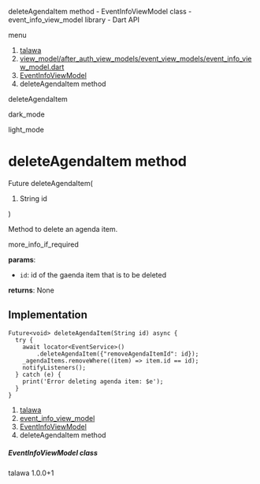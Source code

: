 




deleteAgendaItem method - EventInfoViewModel class - event\_info\_view\_model library - Dart API







menu

1. [talawa](../../index.html)
2. [view\_model/after\_auth\_view\_models/event\_view\_models/event\_info\_view\_model.dart](../../view_model_after_auth_view_models_event_view_models_event_info_view_model/view_model_after_auth_view_models_event_view_models_event_info_view_model-library.html)
3. [EventInfoViewModel](../../view_model_after_auth_view_models_event_view_models_event_info_view_model/EventInfoViewModel-class.html)
4. deleteAgendaItem method

deleteAgendaItem


dark\_mode

light\_mode




# deleteAgendaItem method


Future<void>
deleteAgendaItem(

1. String id

)

Method to delete an agenda item.

more\_info\_if\_required

**params**:

* `id`: id of the gaenda item that is to be deleted

**returns**:
None


## Implementation

```
Future<void> deleteAgendaItem(String id) async {
  try {
    await locator<EventService>()
        .deleteAgendaItem({"removeAgendaItemId": id});
    _agendaItems.removeWhere((item) => item.id == id);
    notifyListeners();
  } catch (e) {
    print('Error deleting agenda item: $e');
  }
}
```

 


1. [talawa](../../index.html)
2. [event\_info\_view\_model](../../view_model_after_auth_view_models_event_view_models_event_info_view_model/view_model_after_auth_view_models_event_view_models_event_info_view_model-library.html)
3. [EventInfoViewModel](../../view_model_after_auth_view_models_event_view_models_event_info_view_model/EventInfoViewModel-class.html)
4. deleteAgendaItem method

##### EventInfoViewModel class





talawa
1.0.0+1






